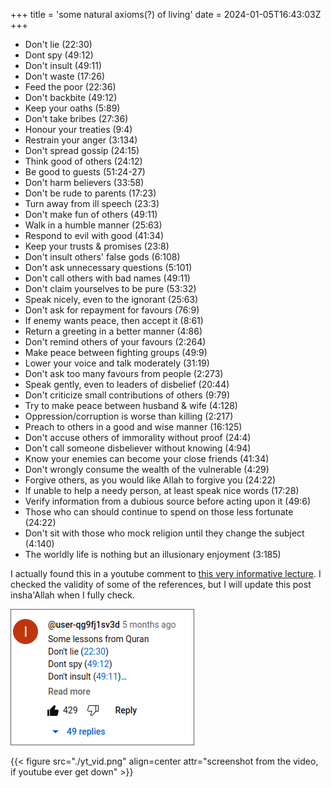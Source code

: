 +++
title = 'some natural axioms(?) of living'
date = 2024-01-05T16:43:03Z
+++


-   Don't lie (22:30)
-   Dont spy (49:12)
-   Don't insult (49:11)
-   Don't waste (17:26)
-   Feed the poor (22:36)
-   Don't backbite (49:12)
-   Keep your oaths (5:89)
-   Don't take bribes (27:36)
-   Honour your treaties (9:4)
-   Restrain your anger (3:134)
-   Don't spread gossip (24:15)
-   Think good of others (24:12)
-   Be good to guests (51:24-27)
-   Don't harm believers (33:58)
-   Don't be rude to parents (17:23)
-   Turn away from ill speech (23:3)
-   Don't make fun of others (49:11)
-   Walk in a humble manner (25:63)
-   Respond to evil with good (41:34)
-   Keep your trusts & promises (23:8)
-   Don't insult others' false gods (6:108)
-   Don't ask unnecessary questions (5:101)
-   Don't call others with bad names (49:11)
-   Don't claim yourselves to be pure (53:32)
-   Speak nicely, even to the ignorant (25:63)
-   Don't ask for repayment for favours (76:9)
-   If enemy wants peace, then accept it (8:61)
-   Return a greeting in a better manner (4:86)
-   Don't remind others of your favours (2:264)
-   Make peace between fighting groups (49:9)
-   Lower your voice and talk moderately (31:19)
-   Don't ask too many favours from people (2:273)
-   Speak gently, even to leaders of disbelief (20:44)
-   Don't criticize small contributions of others (9:79)
-   Try to make peace between husband & wife (4:128)
-   Oppression/corruption is worse than killing (2:217)
-   Preach to others in a good and wise manner (16:125)
-   Don't accuse others of immorality without proof (24:4)
-   Don't call someone disbeliever without knowing (4:94)
-   Know your enemies can become your close friends (41:34)
-   Don't wrongly consume the wealth of the vulnerable (4:29)
-   Forgive others, as you would like Allah to forgive you (24:22)
-   If unable to help a needy person, at least speak nice words (17:28)
-   Verify information from a dubious source before acting upon it (49:6)
-   Those who can should continue to spend on those less fortunate (24:22)
-   Don't sit with those who mock religion until they change the subject (4:140)
-   The worldly life is nothing but an illusionary enjoyment (3:185)

I actually found this in a youtube comment to [this very informative lecture](https://www.youtube.com/watch?v=C8M4i9fvq1M).
I checked the validity of some of the references, but I will update this post insha'Allah when I fully check.

![screenshot of the comment](yt_scrt_hiswc.png)

<!-- ![screenshot of youtube vid](./yt_vid.png) -->
{{< figure src="./yt_vid.png" align=center attr="screenshot from the video, if youtube ever get down" >}}

